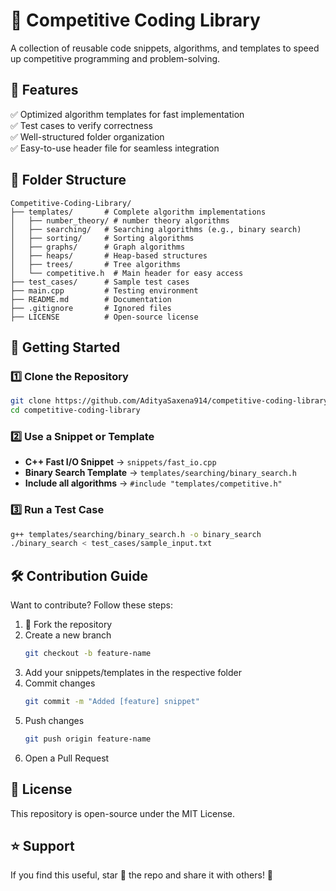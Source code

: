 # 🚀 Competitive Coding Library
A collection of reusable code snippets, algorithms, and templates to speed up competitive programming and problem-solving.

## 📌 Features
✅ Optimized algorithm templates for fast implementation  
✅ Test cases to verify correctness  
✅ Well-structured folder organization  
✅ Easy-to-use header file for seamless integration  

## 📂 Folder Structure
```
Competitive-Coding-Library/  
├── templates/       # Complete algorithm implementations
│   ├── number_theory/ # number theory algorithms
│   ├── searching/   # Searching algorithms (e.g., binary search)  
│   ├── sorting/     # Sorting algorithms  
│   ├── graphs/      # Graph algorithms  
│   ├── heaps/       # Heap-based structures  
│   ├── trees/       # Tree algorithms  
│   └── competitive.h  # Main header for easy access  
├── test_cases/      # Sample test cases  
├── main.cpp         # Testing environment  
├── README.md        # Documentation  
├── .gitignore       # Ignored files  
├── LICENSE          # Open-source license  
```

## 🚀 Getting Started

### 1️⃣ Clone the Repository
```bash
git clone https://github.com/AdityaSaxena914/competitive-coding-library.git
cd competitive-coding-library
```

### 2️⃣ Use a Snippet or Template
- **C++ Fast I/O Snippet** → `snippets/fast_io.cpp`
- **Binary Search Template** → `templates/searching/binary_search.h`
- **Include all algorithms** → `#include "templates/competitive.h"`

### 3️⃣ Run a Test Case
```bash
g++ templates/searching/binary_search.h -o binary_search  
./binary_search < test_cases/sample_input.txt  
```

## 🛠️ Contribution Guide
Want to contribute? Follow these steps:
1. 🍴 Fork the repository  
2. Create a new branch  
   ```bash
   git checkout -b feature-name
   ```
3. Add your snippets/templates in the respective folder  
4. Commit changes  
   ```bash
   git commit -m "Added [feature] snippet"
   ```
5. Push changes  
   ```bash
   git push origin feature-name
   ```
6. Open a Pull Request  

## 📜 License
This repository is open-source under the MIT License.

## ⭐ Support
If you find this useful, star 🌟 the repo and share it with others! 🚀

